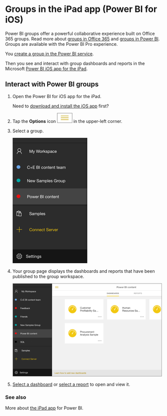<properties 
   pageTitle="Groups in the iPad app"
   description="Groups in the iPad app (Power BI for iOS)"
   services="powerbi" 
   documentationCenter="" 
   authors="maggiesMSFT" 
   manager="mblythe" 
   editor=""
   tags=""/>
 
<tags
   ms.service="powerbi"
   ms.devlang="NA"
   ms.topic="article"
   ms.tgt_pltfrm="NA"
   ms.workload="powerbi"
   ms.date="02/01/2016"
   ms.author="maggies"/>
# Groups in the iPad app (Power BI for iOS)

Power BI groups offer a powerful collaborative experience built on Office 365 groups. Read more about [groups in Office 365](https://support.office.com/Article/Find-help-about-Groups-in-Office-365-7a9b321f-b76a-4d53-b98b-a2b0b7946de1) and [groups in Power BI](powerbi-service-groups.md). Groups are available with the Power BI Pro experience.

You [create a group in the Power BI service](powerbi-service-create-a-group-in-power-bi.md).

Then you see and interact with group dashboards and reports in the Microsoft [Power BI iOS app for the iPad](powerbi-mobile-iphone-app-get-started.md). 


## Interact with Power BI groups

1.  Open the Power BI for iOS app for the iPad. 

    Need to [download and install the iOS app](http://go.microsoft.com/fwlink/?LinkId=522062) first?

2.  Tap the **Options** icon ![](media/powerbi-service-mobile-groups-in-the-ipad-app/PBI_iPad_OptionsIcon.png) in the upper-left corner.

3.  Select a group.

    ![](media/powerbi-service-mobile-groups-in-the-ipad-app/pbi_ipad_groupsnav.png)

4.  Your group page displays the dashboards and reports that have been published to the group workspace.

    ![](media/powerbi-service-mobile-groups-in-the-ipad-app/pbi_ipad_group_home.png)

5.  [Select a dashboard](powerbi-mobile-dashboards-on-the-ipad-app.md) or [select a report](powerbi-mobile-reports-on-the-ipad-app.md) to open and view it.

### See also
More about [the iPad app](powerbi-mobile-iphone-app-get-started.md) for Power BI.

